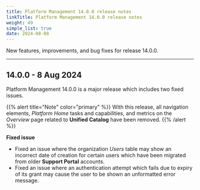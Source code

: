 ```yaml
---
title: Platform Management 14.0.0 release notes
linkTitle: Platform Management 14.0.0 release notes
weight: 49
simple_list: true
date: 2024-08-08
---
```


New features, improvements, and bug fixes for release 14.0.0.

---

## 14.0.0 - 8 Aug 2024

Platform Management 14.0.0 is a major release which includes two fixed issues.

{{% alert title="Note" color="primary" %}}
With this release, all navigation elements, *Platform Home* tasks and capabilities, and metrics on the *Overview* page related to __Unified Catalog__ have been removed.
{{% /alert %}}


__Fixed issue__

* Fixed an issue where the organization *Users* table may show an incorrect date of creation for certain users which have been migrated from older __Support Portal__ accounts.
* Fixed an issue where an authentication attempt which fails due to expiry of its grant may cause the user to be shown an unformatted error message.
